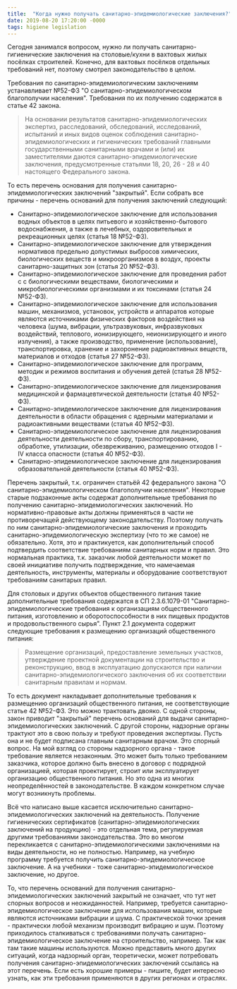 ```yaml
---
title:  "Когда нужно получать санитарно-эпидемиологические заключения?"
date: 2019-08-20 17:20:00 -0000
tags: higiene legislation
---
```


Сегодня занимался вопросом, нужно ли получать санитарно-гигиенические заключения на столовые/кухни в вахтовых жилых посёлках строителей. Конечно, для вахтовых посёлков отдельных требований нет, поэтому смотрел законодательство в целом.

Требования по санитарно-эпидемиологическим заключениям устанавливает №52-ФЗ "О санитарно-эпидемиологическом благополучии населения". Требования по их получению содержатся в статье 42 закона.

> На основании результатов санитарно-эпидемиологических экспертиз, расследований, обследований, исследований, испытаний и иных видов оценок соблюдения санитарно-эпидемиологических и гигиенических требований главными государственными санитарными врачами и (или) их заместителями даются санитарно-эпидемиологические заключения, предусмотренные статьями 18, 20, 26 - 28 и 40 настоящего Федерального закона.

То есть перечень основания для получения санитарно-эпидемиологических заключений "закрытый". Если собрать все причины - перечень оснований для получения заключений следующий:

- Санитарно-эпидемиологическое заключение для использования водных объектов в целях питьевого и хозяйственно-бытового водоснабжения, а также в лечебных, оздоровительных и рекреационных целях (статья 18 №52-ФЗ).
- Санитарно-эпидемиологическое заключение для утверждения нормативов предельно допустимых выбросов химических, биологических веществ и микроорганизмов в воздух, проекты санитарно-защитных зон (статья 20 №52-ФЗ).
- Санитарно-эпидемиологическое заключение для проведения работ с с биологическими веществами, биологическими и микробиологическими организмами и их токсинами (статья 24 №52-ФЗ).
- Санитарно-эпидемиологическое заключение для использования машин, механизмов, установок, устройств и аппаратов которые являются источниками физических факторов воздействия на человека (шума, вибрации,  ультразвуковых, инфразвуковых воздействий, теплового, ионизирующего, неионизирующего и иного  излучения), а также  производство, применение (использование), транспортировка, хранение и захоронение радиоактивных  веществ, материалов и отходов (статья 27 №52-ФЗ).
- Санитарно-эпидемиологическое заключение для программ, методик и режимов воспитания и обучения детей (статья 28 №52-ФЗ).
- Санитарно-эпидемиологическое заключение для лицензирования медицинской и фармацевтической деятельности (статья 40 №52-ФЗ).
- Санитарно-эпидемиологическое заключение для лицензирования деятельности в области обращения с ядерными материалами и радиоактивными веществами (статья 40 №52-ФЗ).
- Санитарно-эпидемиологическое заключение для лицензирования деятельности деятельности по сбору, транспортированию, обработке, утилизации, обезвреживанию, размещению отходов I - IV класса опасности (статья 40 №52-ФЗ).
- Санитарно-эпидемиологическое заключение для лицензирования образовательной деятельности (статья 40 №52-ФЗ).

Перечень закрытый, т.к. ограничен статьёй 42 федерального закона "О санитарно-эпидемиологическом благополучии населения". Некоторые старые подзаконные акты содержат дополнительные требования по получению санитарно-эпидемиологических заключений. Но нормативно-правовые акты должны применяться в части не противоречащей действующему законодательству. Поэтому получать по ним санитарно-эпидемиологические заключения и проходить санитарно-эпидемиологическую экспертизу (что то же самое) не обязательно. Хотя, это и практикуется, как дополнительный способ подтвердить соответствие требованиям санитарных норм и правил. Это нормальная практика, т.к. заказчик любой деятельности может по своей инициативе получить подтверждение, что намечаемая деятельность, инструменты, материалы и оборудование соответствуют требованиям санитарых правил.

Для столовых и других объектов общественного питания такие дополнительные требования содержатся в СП 2.3.6.1079-01 "Санитарно-эпидемиологические требования к организациям общественного  питания, изготовлению и оборотоспособности в них пищевых продуктов и  продовольственного сырья". Пункт 2.1 документа содержит следующие требования к размещению организаций общественного питания:

> Размещение организаций, предоставление земельных участков, утверждение  проектной документации на строительство и реконструкцию, ввод в эксплуатацию  допускаются при наличии санитарно-эпидемиологического заключения об их соответствии  санитарным правилам и нормам.

То есть документ накладывает дополнительные требования к размещению организаций общественного питания, не соответствующие статье 42 №52-ФЗ. Это можно трактовать двояко. С одной стороны, закон приводит "закрытый" перечень оснований для выдачи санитарно-эпидемиологических заключений. С другой стороны, надзорные органы трактуют это в свою пользу и требуют проведения экспертизы. Пусть она и не будет подписана главным санитарным врачом. Это спорный вопрос. На мой взгляд со стороны надзорного органа - такое требование является незаконным. Это может быть только требованием заказчика, которое должно быть внесено в договор с подрядной организацией, которая проектирует, строит или эксплуатирует организацию общественного питания. Но это одна из многих неопределённостей в законодательстве. В каждом конкретном случае могут возникнуть проблемы.

Всё что написано выше касается исключительно санитарно-эпидемиологических заключений на деятельность. Получение гигиенических сертификатов (санитарно-эпидемиологических заключений на продукцию) - это отдельная тема, регулируемая другими требованиями законодательства. Это во многом перекликается с санитарно-эпидемиологическими заключениями на виды деятельности, но не полностью. Например, на учебную программу требуется получить санитарно-эпидемиологическое заключение. А на учебники - тоже санитарно-эпидемиологическое заключение, но другое.

То, что перечень оснований для получения санитарно-эпидемиологических заключений закрытый не означает, что тут нет спорных вопросов и неожиданностей. Например, требуется санитарно-эпидемиологическое заключение для использования машин, которые являются источниками вибрации и шума. С практической точки зрения - практически любой механизм производит вибрацию и шум. Поэтому приходилось сталкиваться с требованиями получать санитарно-эпидемиологическое заключение на строительство, например. Так как там такие машины используются. Можно представить много других ситуаций, когда надзорный орган, теоретически, может потребовать получения санитарно-эпидемиологических заключений ссылаясь на этот перечень. Если есть хорошие примеры - пишите, будет интересно узнать, как эти требования применяются в других регионах и отраслях.